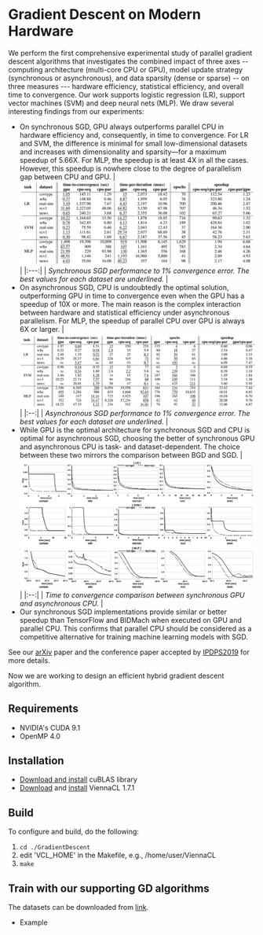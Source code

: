 # Gradient Descent on Modern Hardware
We perform the first comprehensive experimental study of parallel gradient descent algorithms that investigates the combined impact of three axes -- computing architecture (multi-core CPU or GPU), model update strategy (synchronous or asynchronous), and data sparsity (dense or sparse) -- on three measures --- hardware efficiency, statistical efficiency, and overall time to convergence. Our work supports logistic regression (LR), support vector machines (SVM) and deep neural nets (MLP). We draw several interesting findings from our experiments:
- On synchronous SGD, GPU always outperforms parallel CPU in hardware efficiency and, consequently, in time to convergence. For LR and SVM, the difference is minimal for small low-dimensional datasets and increases with dimensionality and sparsity—for a maximum speedup of 5.66X. For MLP, the speedup is at least 4X in all the cases. However, this speedup is nowhere close to the degree of parallelism gap between CPU and GPU. 
| ![Synchronous SGD performance to 1% convergence error. The best values for each dataset are underlined.](/figures/sync-gd.png) |
|:---:|
| *Synchronous SGD performance to 1% convergence error. The best values for each dataset are underlined.* |
- On asynchronous SGD, CPU is undoubtedly the optimal solution, outperforming GPU in time to convergence even when the GPU has a speedup of 10X or more. The main reason is the complex interaction between hardware and statistical efficiency under asynchronous parallelism. For MLP, the speedup of parallel CPU over GPU is always 6X or larger.
| ![Asynchronous SGD performance to 1% convergence error. The best values for each dataset are underlined.](/figures/async-gd.png) |
|:--:|
| *Asynchronous SGD performance to 1% convergence error. The best values for each dataset are underlined.* | 
- While GPU is the optimal architecture for synchronous SGD and CPU is optimal for asynchronous SGD, choosing the better of synchronous GPU and asynchronous CPU is task- and dataset-dependent. The choice between these two mirrors the comparison between BGD and SGD.
| ![Time to convergence comparison between synchronous GPU and asynchronous CPU.](/figures/comparison-sync_async.png) |
|:--:|
| *Time to convergence comparison between synchronous GPU and asynchronous CPU.* |
- Our synchronous SGD implementations provide similar or better speedup than TensorFlow and BIDMach when executed on GPU and parallel CPU. This confirms that parallel CPU should be considered as a competitive alternative for training machine learning models with SGD.


See our [arXiv](https://arxiv.org/abs/1802.08800) paper and the conference paper accepted by [IPDPS2019](http://www.ipdps.org/) for more details. 

Now we are working to design an efficient hybrid gradient descent algorithm.

## Requirements
- NVIDIA's CUDA 9.1
- OpenMP 4.0

## Installation
- [Download and install](https://developer.nvidia.com/cublas) cuBLAS library 
- [Download](http://viennacl.sourceforge.net/viennacl-download.html) and [install](http://viennacl.sourceforge.net/doc/manual-installation.html) ViennaCL 1.7.1

## Build
To configure and build, do the following:
1. `cd ./GradientDescent`
2. edit 'VCL_HOME' in the Makefile, e.g., /home/user/ViennaCL
3. `make` 
 
## Train with our supporting GD algorithms
The datasets can be downloaded from [link](https://www.csie.ntu.edu.tw/~cjlin/libsvmtools/datasets/).
- Example
